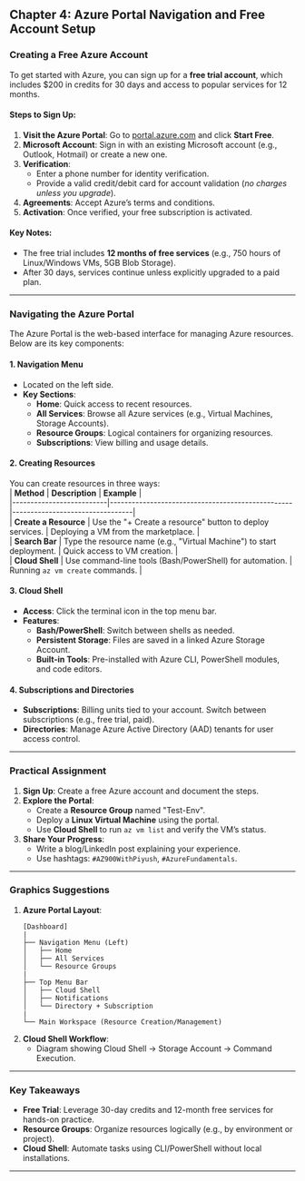 ## **Chapter 4: Azure Portal Navigation and Free Account Setup**  

### **Creating a Free Azure Account**  
To get started with Azure, you can sign up for a **free trial account**, which includes $200 in credits for 30 days and access to popular services for 12 months.  

#### **Steps to Sign Up**:  
1. **Visit the Azure Portal**: Go to [portal.azure.com](https://portal.azure.com) and click **Start Free**.  
2. **Microsoft Account**: Sign in with an existing Microsoft account (e.g., Outlook, Hotmail) or create a new one.  
3. **Verification**:  
   - Enter a phone number for identity verification.  
   - Provide a valid credit/debit card for account validation (*no charges unless you upgrade*).  
4. **Agreements**: Accept Azure’s terms and conditions.  
5. **Activation**: Once verified, your free subscription is activated.  

#### **Key Notes**:  
- The free trial includes **12 months of free services** (e.g., 750 hours of Linux/Windows VMs, 5GB Blob Storage).  
- After 30 days, services continue unless explicitly upgraded to a paid plan.  

---

### **Navigating the Azure Portal**  
The Azure Portal is the web-based interface for managing Azure resources. Below are its key components:  

#### **1. Navigation Menu**  
- Located on the left side.  
- **Key Sections**:  
  - **Home**: Quick access to recent resources.  
  - **All Services**: Browse all Azure services (e.g., Virtual Machines, Storage Accounts).  
  - **Resource Groups**: Logical containers for organizing resources.  
  - **Subscriptions**: View billing and usage details.  

#### **2. Creating Resources**  
You can create resources in three ways:  
| **Method**               | **Description**                                  | **Example**                     |  
|--------------------------|--------------------------------------------------|---------------------------------|  
| **Create a Resource**     | Use the "+ Create a resource" button to deploy services. | Deploying a VM from the marketplace. |  
| **Search Bar**            | Type the resource name (e.g., "Virtual Machine") to start deployment. | Quick access to VM creation. |  
| **Cloud Shell**           | Use command-line tools (Bash/PowerShell) for automation. | Running `az vm create` commands. |  

#### **3. Cloud Shell**  
- **Access**: Click the terminal icon in the top menu bar.  
- **Features**:  
  - **Bash/PowerShell**: Switch between shells as needed.  
  - **Persistent Storage**: Files are saved in a linked Azure Storage Account.  
  - **Built-in Tools**: Pre-installed with Azure CLI, PowerShell modules, and code editors.  

#### **4. Subscriptions and Directories**  
- **Subscriptions**: Billing units tied to your account. Switch between subscriptions (e.g., free trial, paid).  
- **Directories**: Manage Azure Active Directory (AAD) tenants for user access control.  

---

### **Practical Assignment**  
1. **Sign Up**: Create a free Azure account and document the steps.  
2. **Explore the Portal**:  
   - Create a **Resource Group** named "Test-Env".  
   - Deploy a **Linux Virtual Machine** using the portal.  
   - Use **Cloud Shell** to run `az vm list` and verify the VM’s status.  
3. **Share Your Progress**:  
   - Write a blog/LinkedIn post explaining your experience.  
   - Use hashtags: `#AZ900WithPiyush`, `#AzureFundamentals`.  

---

### **Graphics Suggestions**  
1. **Azure Portal Layout**:  
   ```  
   [Dashboard]  
   |  
   ├── Navigation Menu (Left)  
   │   ├── Home  
   │   ├── All Services  
   │   └── Resource Groups  
   |  
   ├── Top Menu Bar  
   │   ├── Cloud Shell  
   │   ├── Notifications  
   │   └── Directory + Subscription  
   |  
   └── Main Workspace (Resource Creation/Management)  
   ```  
2. **Cloud Shell Workflow**:  
   - Diagram showing Cloud Shell → Storage Account → Command Execution.  

---

### **Key Takeaways**  
- **Free Trial**: Leverage 30-day credits and 12-month free services for hands-on practice.  
- **Resource Groups**: Organize resources logically (e.g., by environment or project).  
- **Cloud Shell**: Automate tasks using CLI/PowerShell without local installations.  

---
